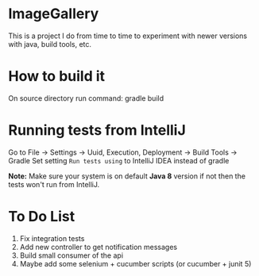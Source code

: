 # ImageGallery
This is a project I do from time to time to experiment with newer versions with java, build tools, etc.

# How to build it
On source directory run command: gradle build

# Running tests from IntelliJ
Go to File -> Settings -> Uuid, Execution, Deployment -> Build Tools -> Gradle
Set setting `Run tests using` to IntelliJ IDEA instead of gradle

**Note:** Make sure your system is on default **Java 8** version if not then the tests won't run from IntelliJ.

# To Do List
1. Fix integration tests
2. Add new controller to get notification messages
4. Build small consumer of the api
5. Maybe add some selenium + cucumber scripts (or cucumber + junit 5)
